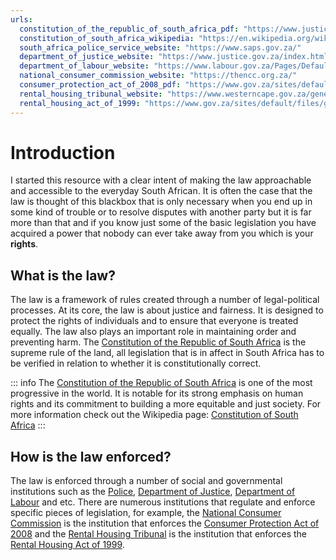 ```yaml
---
urls:
  constitution_of_the_republic_of_south_africa_pdf: "https://www.justice.gov.za/legislation/constitution/saconstitution-web-eng.pdf"
  constitution_of_south_africa_wikipedia: "https://en.wikipedia.org/wiki/Constitution_of_South_Africa"
  south_africa_police_service_website: "https://www.saps.gov.za/"
  department_of_justice_website: "https://www.justice.gov.za/index.html"
  department_of_labour_website: "https://www.labour.gov.za/Pages/Default.aspx"
  national_consumer_commission_website: "https://thencc.org.za/"
  consumer_protection_act_of_2008_pdf: "https://www.gov.za/sites/default/files/32186_467.pdf"
  rental_housing_tribunal_website: "https://www.westerncape.gov.za/general-publication/rental-housing-tribunal"
  rental_housing_act_of_1999: "https://www.gov.za/sites/default/files/gcis_document/201409/a50-99.pdf"
---
```


# Introduction

I started this resource with a clear intent of making the law approachable and accessible to the everyday South African. It is often the case that the law is thought of this blackbox that is only necessary when you end up in some kind of trouble or to resolve disputes with another party but it is far more than that and if you know just some of the basic legislation you have acquired a power that nobody can ever take away from you which is your **rights**.

## What is the law?

The law is a framework of rules created through a number of legal-political processes. At its core, the law is about justice and fairness. It is designed to protect the rights of individuals and to ensure that everyone is treated equally. The law also plays an important role in maintaining order and preventing harm. The [Constitution of the Republic of South Africa]({{$frontmatter.urls.constitution_of_the_republic_of_south_africa_pdf}}) is the supreme rule of the land, all legislation that is in affect in South Africa has to be verified in relation to whether it is constitutionally correct.

::: info
The [Constitution of the Republic of South Africa]({{$frontmatter.urls.constitution_of_the_republic_of_south_africa_pdf}})  is one of the most progressive in the world. It is notable for its strong emphasis on human rights and its commitment to building a more equitable and just society. For more information check out the Wikipedia page: [Constitution of South Africa]({{$frontmatter.urls.constitution_of_south_africa_wikipedia}})
:::

## How is the law enforced?

The law is enforced through a number of social and governmental institutions such as the [Police]({{$frontmatter.urls.south_africa_police_service_website}}), [Department of Justice]({{$frontmatter.urls.department_of_justice_website}}), [Department of Labour]({{$frontmatter.urls.department_of_labour_website}}) and etc. There are numerous institutions that regulate and enforce specific pieces of legislation, for example, the [National Consumer Commission]({{$frontmatter.urls.national_consumer_commission_website}}) is the institution that enforces the [Consumer Protection Act of 2008]({{$frontmatter.urls.consumer_protection_act_of_2008_pdf}}) and the [Rental Housing Tribunal]({{$frontmatter.urls.rental_housing_tribunal_website}}) is the institution that enforces the [Rental Housing Act of 1999]({{$frontmatter.urls.rental_housing_act_of_1999}}).